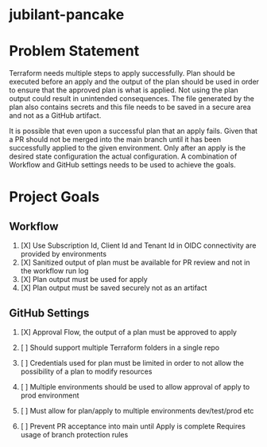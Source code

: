 # jubilant-pancake

# Problem Statement
Terraform needs multiple steps to apply successfully.  Plan should be executed before an apply and the output of the plan should be used in order to ensure that the approved plan is what is applied.  Not using the plan output could result in unintended consequences.  The file generated by the plan also contains secrets and this file needs to be saved in a secure area and not as a GitHub artifact.

It is possible that even upon a successful plan that an apply fails.  Given that a PR should not be merged into the main branch until it has been successfully applied to the given environment.  Only after an apply is the desired state configuration the actual configuration.
A combination of Workflow and GitHub settings needs to be used to achieve the goals.

# Project Goals

## Workflow
1. [X] Use Subscription Id, Client Id and Tenant Id in OIDC connectivity are provided by environments
1. [X] Sanitized output of plan must be available for PR review and not in the workflow run log
1. [X] Plan output must be used for apply
1. [X] Plan output must be saved securely not as an artifact

## GitHub Settings
1. [X] Approval Flow, the output of a plan must be approved to apply

1. [ ] Should support multiple Terraform folders in a single repo
1. [ ] Credentials used for plan must be limited in order to not allow the possibility of a plan to modify resources
1. [ ] Multiple environments should be used to allow approval of apply to prod environment
1. [ ] Must allow for plan/apply to multiple environments dev/test/prod etc
1. [ ] Prevent PR acceptance into main until Apply is complete
      Requires usage of branch protection rules
